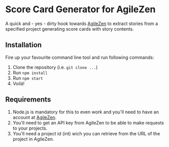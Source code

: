 # Score Card Generator for AgileZen

A quick and - yes - dirty hook towards [AgileZen](http://www.agilezen.com) to extract stories from a specified project generating score cards with story contents.

## Installation

Fire up your favourite command line tool and run following commands:

1. Clone the repository (i.e. `git clone ...`)
2. Run `npm install`
3. Run `npm start`
4. Voilá!

## Requirements

1. Node.js is mandatory for this to even work and you'll need to have an account at [AgileZen](http://www.agilezen.com).
2. You'll need to get an API key from AgileZen to be able to make requests to your projects.
3. You'll need a project id (int) wich you can retrieve from the URL of the project in AgileZen.
